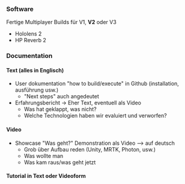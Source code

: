 ### Software
Fertige Multiplayer Builds für V1, **V2** oder V3
- Hololens 2
- HP Reverb 2

### Documentation 
#### Text (alles in Englisch)
- User dokumentation "how to build/execute" in Github (installation, ausführung usw.)
	- "Next steps" auch angedeutet
- Erfahrungsbericht -> Eher Text, eventuell als Video
	- Was hat geklappt, was nicht?
	- Welche Technologien haben wir evaluiert und verworfen?
#### Video
- Showcase "Was geht?" Demonstration als Video --> auf deutsch
	- Grob über Aufbau reden (Unity, MRTK, Photon, usw.)
	- Was wollte man
	- Was kam raus/was geht jetzt

#### Tutorial in Text oder Videoform